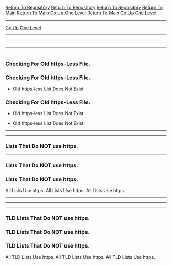 [Return To Repository](https://github.com/DigitalWarrior/piholeparser/)
[Return To Repository](https://github.com/DigitalWarrior/piholeparser/)
[Return To Repository](https://github.com/DigitalWarrior/piholeparser/)
[Return To Main](https://github.com/DigitalWarrior/piholeparser/blob/master/RecentRunLogs/Mainlog.md)
[Return To Main](https://github.com/DigitalWarrior/piholeparser/blob/master/RecentRunLogs/Mainlog.md)
[Go Up One Level](https://github.com/DigitalWarrior/piholeparser/blob/master/RecentRunLogs/TopLevelScripts/10-Running-Initial-Tasks.md)
[Return To Main](https://github.com/DigitalWarrior/piholeparser/blob/master/RecentRunLogs/Mainlog.md)
[Go Up One Level](https://github.com/DigitalWarrior/piholeparser/blob/master/RecentRunLogs/TopLevelScripts/10-Running-Initial-Tasks.md)
____________________________________
[Go Up One Level](https://github.com/DigitalWarrior/piholeparser/blob/master/RecentRunLogs/TopLevelScripts/10-Running-Initial-Tasks.md)
____________________________________
# 
____________________________________
# 
# 
### Checking For Old https-Less File.
### Checking For Old https-Less File.
* Old https-less List Does Not Exist.
### Checking For Old https-Less File.
* Old https-less List Does Not Exist.

* Old https-less List Does Not Exist.

___________________________________________________________________

___________________________________________________________________
### Lists That Do NOT use https.
___________________________________________________________________
### Lists That Do NOT use https.
### Lists That Do NOT use https.
All Lists Use https.
All Lists Use https.
All Lists Use https.



___________________________________________________________________
___________________________________________________________________
___________________________________________________________________
### TLD Lists That Do NOT use https.
### TLD Lists That Do NOT use https.
### TLD Lists That Do NOT use https.
All TLD Lists Use https.
All TLD Lists Use https.
All TLD Lists Use https.
